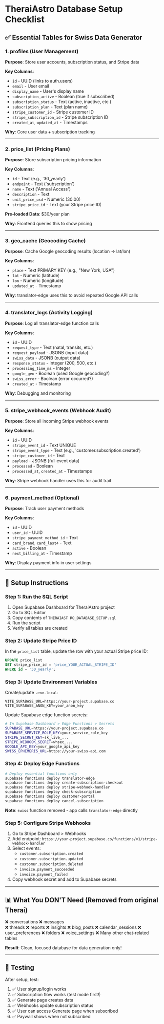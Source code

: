 # TheraiAstro Database Setup Checklist

## ✅ Essential Tables for Swiss Data Generator

### 1. **profiles** (User Management)
**Purpose**: Store user accounts, subscription status, and Stripe data

**Key Columns**:
- `id` - UUID (links to auth.users)
- `email` - User email
- `display_name` - User's display name
- `subscription_active` - Boolean (true if subscribed)
- `subscription_status` - Text (active, inactive, etc.)
- `subscription_plan` - Text (plan name)
- `stripe_customer_id` - Stripe customer ID
- `stripe_subscription_id` - Stripe subscription ID
- `created_at`, `updated_at` - Timestamps

**Why**: Core user data + subscription tracking

---

### 2. **price_list** (Pricing Plans)
**Purpose**: Store subscription pricing information

**Key Columns**:
- `id` - Text (e.g., '30_yearly')
- `endpoint` - Text ('subscription')
- `name` - Text ('Annual Access')
- `description` - Text
- `unit_price_usd` - Numeric (30.00)
- `stripe_price_id` - Text (your Stripe price ID)

**Pre-loaded Data**: $30/year plan

**Why**: Frontend queries this to show pricing

---

### 3. **geo_cache** (Geocoding Cache)
**Purpose**: Cache Google geocoding results (location → lat/lon)

**Key Columns**:
- `place` - Text PRIMARY KEY (e.g., "New York, USA")
- `lat` - Numeric (latitude)
- `lon` - Numeric (longitude)
- `updated_at` - Timestamp

**Why**: translator-edge uses this to avoid repeated Google API calls

---

### 4. **translator_logs** (Activity Logging)
**Purpose**: Log all translator-edge function calls

**Key Columns**:
- `id` - UUID
- `request_type` - Text (natal, transits, etc.)
- `request_payload` - JSONB (input data)
- `swiss_data` - JSONB (output data)
- `response_status` - Integer (200, 500, etc.)
- `processing_time_ms` - Integer
- `google_geo` - Boolean (used Google geocoding?)
- `swiss_error` - Boolean (error occurred?)
- `created_at` - Timestamp

**Why**: Debugging and monitoring

---

### 5. **stripe_webhook_events** (Webhook Audit)
**Purpose**: Store all incoming Stripe webhook events

**Key Columns**:
- `id` - UUID
- `stripe_event_id` - Text UNIQUE
- `stripe_event_type` - Text (e.g., 'customer.subscription.created')
- `stripe_customer_id` - Text
- `payload` - JSONB (full event data)
- `processed` - Boolean
- `processed_at`, `created_at` - Timestamps

**Why**: Stripe webhook handler uses this for audit trail

---

### 6. **payment_method** (Optional)
**Purpose**: Track user payment methods

**Key Columns**:
- `id` - UUID
- `user_id` - UUID
- `stripe_payment_method_id` - Text
- `card_brand`, `card_last4` - Text
- `active` - Boolean
- `next_billing_at` - Timestamp

**Why**: Display payment info in user settings

---


## 🚀 Setup Instructions

### Step 1: Run the SQL Script
1. Open Supabase Dashboard for TheraiAstro project
2. Go to SQL Editor
3. Copy contents of `THERAIAST RO_DATABASE_SETUP.sql`
4. Run the script
5. Verify all tables are created

### Step 2: Update Stripe Price ID
In the `price_list` table, update the row with your actual Stripe price ID:
```sql
UPDATE price_list 
SET stripe_price_id = 'price_YOUR_ACTUAL_STRIPE_ID'
WHERE id = '30_yearly';
```

### Step 3: Update Environment Variables
Create/update `.env.local`:
```env
VITE_SUPABASE_URL=https://your-project.supabase.co
VITE_SUPABASE_ANON_KEY=your_anon_key
```

Update Supabase edge function secrets:
```bash
# In Supabase Dashboard > Edge Functions > Secrets
SUPABASE_URL=https://your-project.supabase.co
SUPABASE_SERVICE_ROLE_KEY=your_service_role_key
STRIPE_SECRET_KEY=sk_live_...
STRIPE_WEBHOOK_SECRET=whsec_...
GOOGLE_API_KEY=your_google_api_key
SWISS_EPHEMERIS_URL=https://your-swiss-api.com
```

### Step 4: Deploy Edge Functions
```bash
# Deploy essential functions only
supabase functions deploy translator-edge
supabase functions deploy create-subscription-checkout
supabase functions deploy stripe-webhook-handler
supabase functions deploy check-subscription
supabase functions deploy customer-portal
supabase functions deploy cancel-subscription
```

**Note**: `swiss` function removed - app calls `translator-edge` directly

### Step 5: Configure Stripe Webhooks
1. Go to Stripe Dashboard > Webhooks
2. Add endpoint: `https://your-project.supabase.co/functions/v1/stripe-webhook-handler`
3. Select events:
   - `customer.subscription.created`
   - `customer.subscription.updated`
   - `customer.subscription.deleted`
   - `invoice.payment_succeeded`
   - `invoice.payment_failed`
4. Copy webhook secret and add to Supabase secrets

---

## 📊 What You DON'T Need (Removed from original Therai)

❌ conversations
❌ messages  
❌ threads
❌ reports
❌ insights
❌ blog_posts
❌ calendar_sessions
❌ user_preferences
❌ folders
❌ voice_settings
❌ Many other chat-related tables

**Result**: Clean, focused database for data generation only!

---

## 🧪 Testing

After setup, test:
1. ✅ User signup/login works
2. ✅ Subscription flow works (test mode first!)
3. ✅ Generate page creates data
4. ✅ Webhooks update subscription status
5. ✅ User can access Generate page when subscribed
6. ✅ Paywall shows when not subscribed


